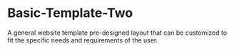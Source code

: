 # Basic-Template-Two
A general website template pre-designed layout that can be customized to fit the specific needs and requirements of the user.
